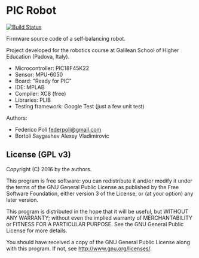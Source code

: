 PIC Robot
=========

[![Build Status](https://travis-ci.org/fpoli/pic-robot.svg?branch=master)](https://travis-ci.org/fpoli/pic-robot)

Firmware source code of a self-balancing robot.

Project developed for the robotics course at Galilean School of Higher Education (Padova, Italy).

- Microcontroller: PIC18F45K22
- Sensor: MPU-6050
- Board: "Ready for PIC"
- IDE: MPLAB
- Compiler: XC8 (free)
- Libraries: PLIB
- Testing framework: Google Test (just a few unit test)

Authors:
- Federico Poli <federpoli@gmail.com>
- Bortoli Saygashev Alexey Vladimirovic


License (GPL v3)
----------------

Copyright (C) 2016 by the authors.

This program is free software: you can redistribute it and/or modify
it under the terms of the GNU General Public License as published by
the Free Software Foundation, either version 3 of the License, or
(at your option) any later version.

This program is distributed in the hope that it will be useful,
but WITHOUT ANY WARRANTY; without even the implied warranty of
MERCHANTABILITY or FITNESS FOR A PARTICULAR PURPOSE.  See the
GNU General Public License for more details.

You should have received a copy of the GNU General Public License
along with this program.  If not, see <http://www.gnu.org/licenses/>.
